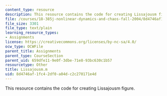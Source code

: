 ```yaml
---
content_type: resource
description: This resource contains the code for creating Lissajousm figure.
file: /courses/18-385j-nonlinear-dynamics-and-chaos-fall-2004/8d4746af1fc42df0a04dc2c270171e4d_Lissajousm.m
file_size: 3301
file_type: text/plain
learning_resource_types:
- Assignments
license: https://creativecommons.org/licenses/by-nc-sa/4.0/
ocw_type: OCWFile
parent_title: Assignments
parent_type: CourseSection
parent_uid: 659dfe11-9e0f-3dbe-71e8-93bc630c1b57
resourcetype: Other
title: Lissajousm.m
uid: 8d4746af-1fc4-2df0-a04d-c2c270171e4d
---
```

This resource contains the code for creating Lissajousm figure.